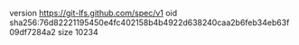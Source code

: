 version https://git-lfs.github.com/spec/v1
oid sha256:76d82221195450e4fc402158b4b4922d638240caa2b6feb34eb63f09df7284a2
size 10234

